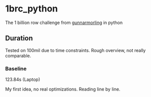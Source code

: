 # 1brc_python

The 1 billion row challenge from [gunnarmorling](https://github.com/gunnarmorling/1brc) in python

## Duration

Tested on 100mil due to time constraints. Rough overview, not really comparable.

### Baseline

123.84s (Laptop)

My first idea, no real optimizations. Reading line by line.
